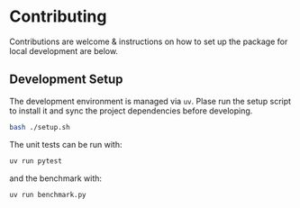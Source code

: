 # Contributing
Contributions are welcome & instructions on how to set up the package for local development are below.

## Development Setup
The development environment is managed via `uv`.
Plase run the setup script to install it and sync the project dependencies before developing.

```bash
bash ./setup.sh
```


The unit tests can be run with:

```bash
uv run pytest
```

and the benchmark with:

```bash
uv run benchmark.py
```
